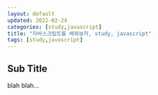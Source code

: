 ```yaml
---
layout: default
updated: 2022-02-24
categories: [study,javascript]
title: "자바스크립트를 배워보자, study, javascript"
tags: [study,javascript]
---
```


## Sub Title

blah blah...